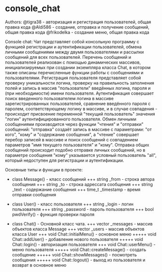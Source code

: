 # console_chat
Authors:
@tigra38 - авторизация и регистрация пользователей, общая правка кода
@Aldi586 - создание, отправка и получение сообщений, общая правка кода
@frikodelka - создание меню, общая правка кода

Console chat:
Чат представляет собой консольную программу с функцией регистрации и аутентификации пользователей, обмена личными сообщениями между двумя пользователями и рассылки сообщений для всех пользователей.
Перечень сообщений и пользователей реализован с помощью динамических массивов, инициализируемых при создании экземпляра класса Chat, в котором также описаны перечисленные функции работы с сообщениями и пользователями.
Регистрация пользователя представляет собой проверку уникальности логина, проверку на правильность заполнения полей и запись в массив "пользователи" введённых логина, пароля и (при необходимости) имени пользователя. Аутентификация совершает поиск введенного пользователем логина в массиве зарегистрированных пользователей, сравнение введённого пароля с паролем, соответствующему логину в массиве, и в случае совпадения - происходит присвоение переменной "текущий пользователь" значения "логин" аутентифицированного пользователя.
Обмен личными сообщениями производится через функции "чтения" и "отправки" сообщений: "отправка" создаёт запись в массиве с параметрами: "от кого", "кому" и "содержание сообщения", а "чтение" совершает перебор записей в массиве и поиск сообщений с совпадением параметров "имя текущего пользователя" и "кому". Отправка общих сообщений происходит подобно отправке личных сообщений, но в параметре сообщения "кому" указывается условный пользователь "all", который недоступен для регистрации и аутентификации.

Основные типы и функции в проекте:
+ class Message() - класс сообщений
+++ string _from - строка автора сообщения
+++ string _to - строка адрессата сообщения
+++ string _text - содержание сообщения
+++ time_t _timestamp - время отправки сообщения

+ class User() - класс пользователя
+++ string _login - логин пользователя
+++ string _password - пароль пользователя
+++ bool pwdVerify() - функция проверки пароля

+ class Chat() - Основной класс чата.
+++ vector<Message> _messages - массив объектов класса Message
+++ vector<User> _users - массив объектов класса User
+++ void Chat::initialMenu() - основное меню
+++++ void Chat::addUser() - добавление нового пользователя
+++++ void Chat::login() - авторизация пользователя
+++ void Chat::userMenu() - меню пользователя
+++++ void Chat::createMessage() - создать сообщение
+++++ void Chat::showMessages() - посмотреть сообщения
+++++ void Chat::logout() - выход из пользователя и возврат в основное меню
